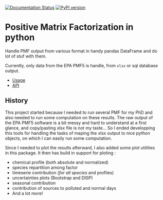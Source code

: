 [![Documentation Status](https://img.shields.io/badge/Documentation-API-green)](https://pypmf.readthedocs.io/)
[![PyPI version](https://badge.fury.io/py/pyPMF.svg)](https://badge.fury.io/py/pyPMF)


Positive Matrix Factorization in python
=======================================

Handle PMF output from various format in handy pandas DataFrame and do lot of stuf with
them.

Currently, only data from the EPA PMF5 is handle, from `xlsx` or sql database output.

* [Usage](usage.md)
* [API](api.md)

History
-------

This project started because I needed to run several PMF for my PhD and also needed to run
some computation on these results.
The raw output of the EPA PMF5 software is a bit messy and hard to understand at a first
glance, and copy/pasting xlsx file is not my taste... So I ended developping this tools
for handling the tasks of maping the xlsx output to nice python objects, on which I can
easily run some computation.

Since I needed to plot the results afterward, I also added some plot utilities in this
package. It then has build in support for ploting :

 * chemical profile (both absolute and normalized)
 * species repartition among factor
 * timeserie contribution (*for all species* and profiles)
 * uncertainties plots (Bootstrap and DISP)
 * seasonal contribution
 * contribution of sources to polluted and normal days
 * And a lot more!

